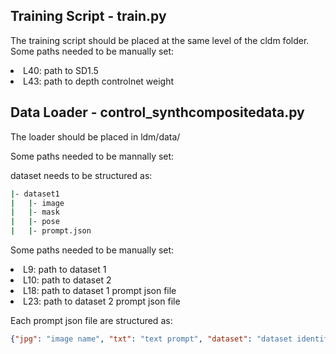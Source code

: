 ## Training Script - train.py
The training script should be placed at the same level of the cldm folder.
Some paths needed to be manually set:

<li>L40: path to SD1.5
<li>L43: path to depth controlnet weight

## Data Loader - control_synthcompositedata.py
The loader should be placed in ldm/data/

Some paths needed to be mannally set:

dataset needs to be structured as:
```bash
|- dataset1
|   |- image
|   |- mask
|   |- pose
|   |- prompt.json
```
Some paths needed to be manually set:
<li>L9: path to dataset 1
<li>L10: path to dataset 2
<li>L18: path to dataset 1 prompt json file
<li>L23: path to dataset 2 prompt json file

Each prompt json file are structured as:
```json
{"jpg": "image name", "txt": "text prompt", "dataset": "dataset identifier (RHD|synthesisai)"}
```
